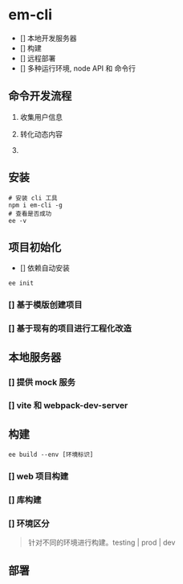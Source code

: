 # em-cli

- [] 本地开发服务器
- [] 构建
- [] 远程部署
- [] 多种运行环境, node API 和 命令行

## 命令开发流程

1. 收集用户信息

2. 转化动态内容

3.

## 安装

```shell
# 安装 cli 工具
npm i em-cli -g
# 查看是否成功
ee -v
```

## 项目初始化

- [] 依赖自动安装

```shell
ee init
```

### [] 基于模版创建项目

### [] 基于现有的项目进行工程化改造

## 本地服务器

### [] 提供 mock 服务

### [] vite 和 webpack-dev-server

## 构建

```shell
ee build --env [环境标识]
```

### [] web 项目构建

### [] 库构建

### [] 环境区分

> 针对不同的环境进行构建。testing | prod | dev

## 部署
